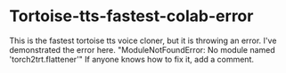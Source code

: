 # Tortoise-tts-fastest-colab-error
This is the fastest tortoise tts voice cloner, but it is throwing an error. I've demonstrated the error here. "ModuleNotFoundError: No module named 'torch2trt.flattener'" If anyone knows how to fix it, add a comment.
